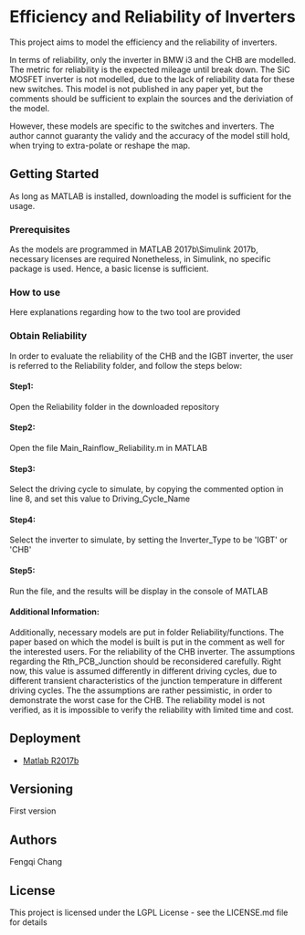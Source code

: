 # Efficiency and Reliability of Inverters
  
This project aims to model the efficiency and the reliability of inverters.  

In terms of reliability, only the inverter in BMW i3 and the CHB are modelled. The metric for reliability is the expected mileage until break down. The SiC MOSFET inverter is not modelled, due to the lack of reliability data for these new switches. This model is not published in any paper yet, but the comments should be sufficient to explain the sources and the deriviation of the model.

However, these models are specific to the switches and inverters. The author cannot guaranty the validy and the accuracy of the model still hold, when trying to extra-polate or reshape the map.

## Getting Started
As long as MATLAB is installed, downloading the model is sufficient for the usage.
  
### Prerequisites
As the models are programmed in MATLAB 2017b\Simulink 2017b, necessary licenses are required
Nonetheless, in Simulink, no specific package is used. Hence, a basic license is sufficient. 
  
### How to use
Here explanations regarding how to the two tool are provided

### Obtain Reliability
  
In order to evaluate the reliability of the CHB and the IGBT inverter, the user is referred to the Reliability folder, and follow the steps below:

#### Step1: 
Open the Reliability folder in the downloaded repository

#### Step2: 
Open the file Main_Rainflow_Reliability.m in MATLAB
#### Step3: 
Select the driving cycle to simulate, by copying the commented option in line 8, and set this value to Driving_Cycle_Name 

#### Step4: 
Select the inverter to simulate, by setting the Inverter_Type to be 'IGBT' or 'CHB'

#### Step5: 
Run the file, and the results will be display in the console of MATLAB

#### Additional Information:
Additionally, necessary models are put in folder Reliability/functions. The paper based on which the model is built is put in the comment as well for the interested users. For the reliability of the CHB inverter. The assumptions regarding the Rth_PCB_Junction should be reconsidered carefully. Right now, this value is assumed differently in different driving cycles, due to different transient characteristics of the junction temperature in different driving cycles. The the assumptions are rather pessimistic, in order to demonstrate the worst case for the CHB. The reliability model is not verified, as it is impossible to verify the reliability with limited time and cost.
  

## Deployment
* [Matlab R2017b](https://de.mathworks.com/products/matlab.html) 
  
## Versioning
First version
  
## Authors
Fengqi Chang
  
## License
This project is licensed under the LGPL License - see the LICENSE.md file for details
